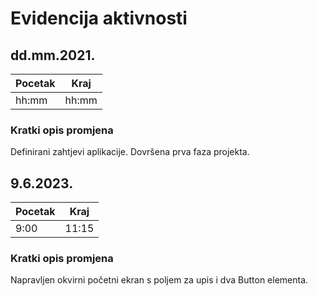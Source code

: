 # Evidencija aktivnosti
## dd.mm.2021.
Pocetak | Kraj
------- | ----
hh:mm   | hh:mm
### Kratki opis promjena
Definirani zahtjevi aplikacije.
Dovršena prva faza projekta.

## 9.6.2023.
Pocetak | Kraj
------- | ----
9:00   | 11:15
### Kratki opis promjena
Napravljen okvirni početni ekran s poljem za upis i dva Button elementa.



